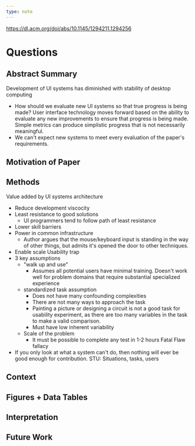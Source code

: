 ```yaml
---
type: note
---
```

https://dl.acm.org/doi/abs/10.1145/1294211.1294256


# Questions
## Abstract Summary
Development of UI systems has diminished with stability of desktop computing
- How should we evaluate new UI systems so that true progress is being made?
User interface technology moves forward based on the ability to evaluate any new improvements to ensure that progress is being made. Simple metrics can produce simplistic progress that is not necessarily meaningful. 
- We can't expect new systems to meet every evaluation of the paper's requirements. 
## Motivation of Paper
## Methods
Value added by UI systems architecture
- Reduce development viscocity
- Least resistance to good solutions
	- UI programmers tend to follow path of least resistance
- Lower skill barriers
- Power in common infrastructure
	- Author argues that the mouse/keyboard input is standing in the way of other things, but admits it's opened the door to other techniques.
- Enable scale
Usability trap
- 3 key assumptions
	- "walk up and use"
		- Assumes all potential users have minimal training. Doesn't work well for problem domains that require substantial specialized experience
	- standardized task assumption
		- Does not have many confounding complexities
		- There are not many ways to approach the task
		- Painting a picture or designing a circuit is not a good task for usability experiment, as there are too many variables in the task to make a valid comparison.
		- Must have low inherent variability
	- Scale of the problem
		- It must be possible to complete any test in 1-2 hours
Fatal Flaw fallacy
- If you only look at what a system can't do, then nothing will ever be good enough for contribution. 
STU: Situations, tasks, users
## Context
## Figures + Data Tables
## Interpretation
## Future Work
